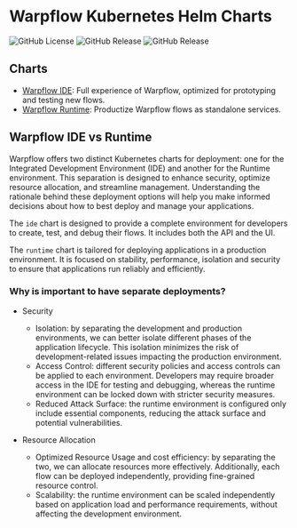 # Warpflow Kubernetes Helm Charts

![GitHub License](https://img.shields.io/github/license/shaneholloman/warpflow-helm-charts)
![GitHub Release](https://img.shields.io/github/v/release/shaneholloman/warpflow-helm-charts?filter=Warpflow-ide-*)
![GitHub Release](https://img.shields.io/github/v/release/shaneholloman/warpflow-helm-charts?filter=Warpflow-runtime-*)

## Charts

- [Warpflow IDE](./charts/Warpflow-ide/): Full experience of Warpflow, optimized for prototyping and testing new flows.
- [Warpflow Runtime](./charts/Warpflow-runtime/): Productize Warpflow flows as standalone services.

## Warpflow IDE vs Runtime

Warpflow offers two distinct Kubernetes charts for deployment: one for the Integrated Development Environment (IDE) and another for the Runtime environment.
This separation is designed to enhance security, optimize resource allocation, and streamline management.
Understanding the rationale behind these deployment options will help you make informed decisions about how to best deploy and manage your applications.

The `ide` chart is designed to provide a complete environment for developers to create, test, and debug their flows. It includes both the API and the UI.

The `runtime` chart is tailored for deploying applications in a production environment. It is focused on stability, performance, isolation and security to ensure that applications run reliably and efficiently.

### Why is important to have separate deployments?

- Security
  - Isolation: by separating the development and production environments, we can better isolate different phases of the application lifecycle. This isolation minimizes the risk of development-related issues impacting the production environment.
  - Access Control: different security policies and access controls can be applied to each environment. Developers may require broader access in the IDE for testing and debugging, whereas the runtime environment can be locked down with stricter security measures.
  - Reduced Attack Surface: the runtime environment is configured only include essential components, reducing the attack surface and potential vulnerabilities.

- Resource Allocation
  - Optimized Resource Usage and cost efficiency: by separating the two, we can allocate resources more effectively. Additionally, each flow can be deployed independently, providing fine-grained resource control.
  - Scalability: the runtime environment can be scaled independently based on application load and performance requirements, without affecting the development environment.
